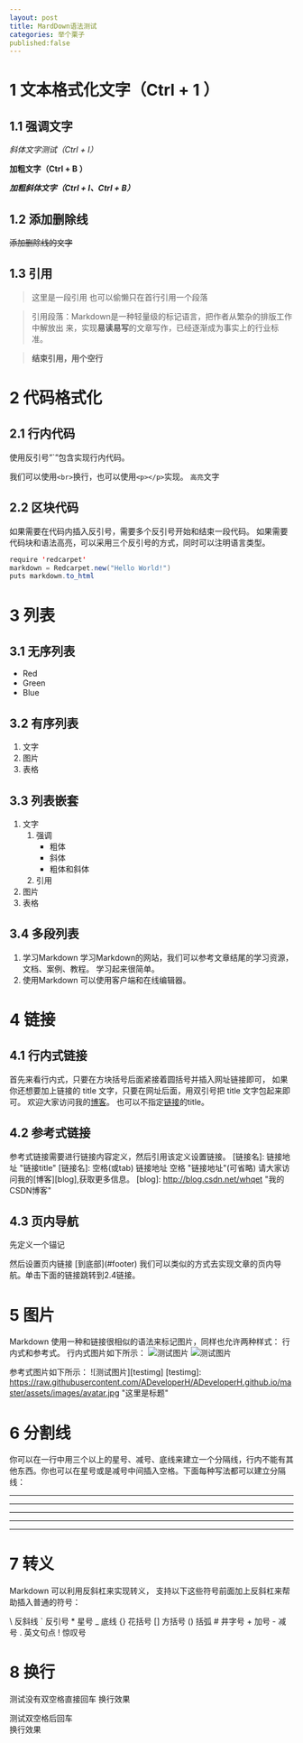 ```yaml
---
layout: post
title: MardDown语法测试
categories: 举个栗子
published:false
---
```

# 1 文本格式化文字（Ctrl + 1 ） #

## 1.1 强调文字 ##

*斜体文字测试（Ctrl + I）*

**加粗文字（Ctrl + B ）**

***加粗斜体文字（Ctrl + I、Ctrl + B）***

## 1.2 添加删除线 ##

~~添加删除线的文字~~

## 1.3 引用 ##

> 这里是一段引用
> 也可以偷懒只在首行引用一个段落

> 引用段落：Markdown是一种轻量级的标记语言，把作者从繁杂的排版工作中解放出
  来，实现**易读易写**的文章写作，已经逐渐成为事实上的行业标准。

>**结束引用，用个空行**

# 2 代码格式化 #

## 2.1 行内代码 ##

使用反引号”`”包含实现行内代码。

我们可以使用`<br>`换行，也可以使用`<p></p>`实现。
`高亮`文字

## 2.2 区块代码 ##

如果需要在代码内插入反引号，需要多个反引号开始和结束一段代码。 
如果需要代码块和语法高亮，可以采用三个反引号的方式，同时可以注明语言类型。

 ```java
 require 'redcarpet'
 markdown = Redcarpet.new("Hello World!")
 puts markdown.to_html
 ```
# 3 列表 #

## 3.1 无序列表 ##

- Red
- Green
- Blue

## 3.2 有序列表 ##
1. 文字
2. 图片
4. 表格

## 3.3 列表嵌套 ##
1. 文字
    1. 强调
    	- 粗体
        - 斜体
        - 粗体和斜体
    2. 引用
2. 图片
3. 表格

## 3.4 多段列表 ##
1. 学习Markdown
    学习Markdown的网站，我们可以参考文章结尾的学习资源，文档、案例、教程。
    学习起来很简单。
2. 使用Markdown
    可以使用客户端和在线编辑器。

# 4 链接 #
## 4.1 行内式链接 ##

首先来看行内式，只要在方块括号后面紧接着圆括号并插入网址链接即可，
如果你还想要加上链接的 title 文字，只要在网址后面，用双引号把 title 文字包起来即可。
欢迎大家访问我的[博客](http://blog.csdn.net/whqet/ "博客")。
也可以不指定[链接](http://blog.csdn.net)的title。

## 4.2 参考式链接 ##

参考式链接需要进行链接内容定义，然后引用该定义设置链接。 
[链接名]: 链接地址 "链接title"
[链接名]: 空格(或tab) 链接地址 空格 "链接地址"(可省略)
请大家访问我的[博客][blog],获取更多信息。
[blog]: http://blog.csdn.net/whqet "我的CSDN博客"

## 4.3 页内导航 ##

先定义一个锚记 
<div id="footer"></div>
然后设置页内链接 
[到底部](#footer) 
我们可以类似的方式去实现文章的页内导航。单击下面的链接跳转到2.4链接。

# 5 图片 #

Markdown 使用一种和链接很相似的语法来标记图片，同样也允许两种样式：
行内式和参考式。 
行内式图片如下所示：
![测试图片](https://raw.githubusercontent.com/ADeveloperH/ADeveloperH.github.io/master/assets/images/avatar.jpg)
![测试图片](https://raw.githubusercontent.com/ADeveloperH/ADeveloperH.github.io/master/assets/images/avatar.jpg "这里是标题")

参考式图片如下所示：
![测试图片][testimg]
[testimg]:	https://raw.githubusercontent.com/ADeveloperH/ADeveloperH.github.io/master/assets/images/avatar.jpg	"这里是标题"

# 6 分割线 #

你可以在一行中用三个以上的星号、减号、底线来建立一个分隔线，行内不能有其他东西。你也可以在星号或是减号中间插入空格。下面每种写法都可以建立分隔线：

* * *
***
*****
- - -

---------------------------------------

# 7 转义 #

Markdown 可以利用反斜杠来实现转义， 支持以下这些符号前面加上反斜杠来帮助插入普通的符号：

\\   反斜线
\`   反引号
\*   星号
\_   底线
\{}  花括号
\[]  方括号
\()  括弧
\#   井字号
\+   加号
\-   减号
\.   英文句点
\!   惊叹号

# 8 换行 #

测试没有双空格直接回车
换行效果

测试双空格后回车  
换行效果
